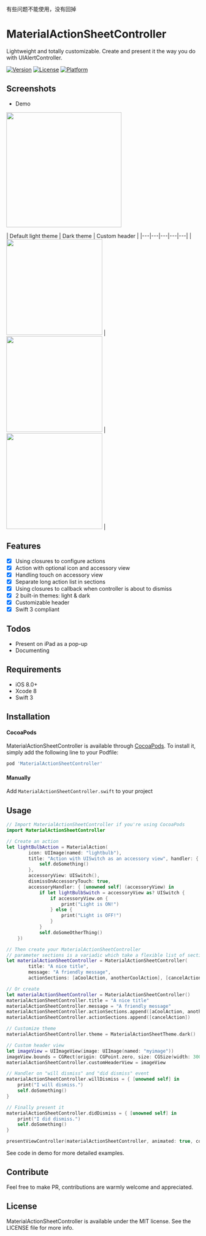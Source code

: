 有些问题不能使用，没有回掉
# MaterialActionSheetController
Lightweight and totally customizable. Create and present it the way you do with UIAlertController.

<!--[![CI Status](http://img.shields.io/travis/Thanh-Nhon Nguyen/MaterialActionSheetController.svg?style=flat)](https://travis-ci.org/Thanh-Nhon Nguyen/MaterialActionSheetController)-->
[![Version](https://img.shields.io/cocoapods/v/MaterialActionSheetController.svg?style=flat)](http://cocoapods.org/pods/MaterialActionSheetController)
[![License](https://img.shields.io/cocoapods/l/MaterialActionSheetController.svg?style=flat)](http://cocoapods.org/pods/MaterialActionSheetController)
[![Platform](https://img.shields.io/cocoapods/p/MaterialActionSheetController.svg?style=flat)](http://cocoapods.org/pods/MaterialActionSheetController)

## Screenshots
- Demo <br/>
<img src="https://raw.githubusercontent.com/ntnhon/MaterialActionSheetController/6f438d03c118c8e19bac792bdeef9383f0991e67/Screenshots/Demo.gif" width="300">

| Default light theme | Dark theme | Custom header |
|---|---|---|---|---|
| <img src="https://raw.githubusercontent.com/ntnhon/MaterialActionSheetController/6f438d03c118c8e19bac792bdeef9383f0991e67/Screenshots/Full_option_light.png" width="250"> | <img src="https://raw.githubusercontent.com/ntnhon/MaterialActionSheetController/6f438d03c118c8e19bac792bdeef9383f0991e67/Screenshots/Full_option_dark.png" width="250"> | <img src="https://raw.githubusercontent.com/ntnhon/MaterialActionSheetController/6f438d03c118c8e19bac792bdeef9383f0991e67/Screenshots/Custom_header_light.png" width="250"> |

## Features
- [x] Using closures to configure actions
- [x] Action with optional icon and accessory view
- [x] Handling touch on accessory view
- [x] Separate long action list in sections
- [x] Using closures to callback when controller is about to dismiss
- [x] 2 built-in themes: light & dark
- [x] Customizable header
- [x] Swift 3 compliant

## Todos

- Present on iPad as a pop-up
- Documenting

## Requirements

- iOS 8.0+
- Xcode 8
- Swift 3

## Installation

#### CocoaPods
MaterialActionSheetController is available through [CocoaPods](http://cocoapods.org). To install it, simply add the following line to your Podfile:

```ruby
pod 'MaterialActionSheetController'
```

#### Manually

Add `MaterialActionSheetController.swift` to your project

## Usage

```swift
// Import MaterialActionSheetController if you're using CocoaPods
import MaterialActionSheetController
```
```swift
// Create an action
let lightBulbAction = MaterialAction(
        icon: UIImage(named: "lightbulb"),
        title: "Action with UISwitch as an accessory view", handler: { [unowned self] (accessoryView) in
            self.doSomething()
        }, 
        accessoryView: UISwitch(), 
        dismissOnAccessoryTouch: true, 
        accessoryHandler: { [unowned self] (accessoryView) in
            if let lightBulbSwitch = accessoryView as? UISwitch {
                if accessoryView.on {
                    print("Light is ON!")
                } else {
                    print("Light is OFF!")
                }
            }
            self.doSomeOtherThing()
    })
```
```swift
// Then create your MaterialActionSheetController
// parameter sections is a variadic which take a flexible list of section
let materialActionSheetController = MaterialActionSheetController(
        title: "A nice title",
        message: "A friendly message",
        actionSections: [aCoolAction, anotherCoolAction], [cancelAction])
```

```swift
// Or create 
let materialActionSheetController = MaterialActionSheetController()
materialActionSheetController.title = "A nice title"
materialActionSheetController.message = "A friendly message"
materialActionSheetController.actionSections.append([aCoolAction, anotherCoolAction])
materialActionSheetController.actionSections.append([cancelAction])
```

```swift
// Customize theme
materialActionSheetController.theme = MaterialActionSheetTheme.dark()

// Custom header view
let imageView = UIImageView(image: UIImage(named: "myimage"))
imageView.bounds = CGRect(origin: CGPoint.zero, size: CGSize(width: 300, height: 100))
materialActionSheetController.customHeaderView = imageView

// Handler on "will dismiss" and "did dismiss" event
materialActionSheetController.willDismiss = { [unowned self] in
    print("I will dismiss.")
    self.doSomething()
}

// Finally present it
materialActionSheetController.didDismiss = { [unowned self] in
    print("I did dismiss.")
    self.doSomething()
}

presentViewController(materialActionSheetController, animated: true, completion: nil)
```
See code in demo for more detailed examples.

## Contribute

Feel free to make PR, contributions are warmly welcome and appreciated.

## License

MaterialActionSheetController is available under the MIT license. See the LICENSE file for more info.
